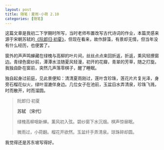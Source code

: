 ```yaml
---
layout: post
title: 随笔｜夏雨·小荷 2.10
categories: [随笔]
---
```

这篇文章是我初二下学期时所写，当时老师布置改写古代诗词的作业，本篇灵感来源于宋朝苏轼的[《阮郎归·初夏》](https://so.gushiwen.org/shiwenv_09326627a183.aspx)，但现在看来，故作辞藻，有景却无情，但当年没有什么经历，也便罢了。

窗外的声声鸣蝉藏在绿槐与高柳的叶片间，丝丝点点来回折返，折返，熏风轻撩窗边。青绿色窗纱前，潭潭水洼随夏风轻漫，初开的花瓣，青翠的芳草，随之打旋。我独自卧在窗前，突然几声落零棋子，醒了睡眠。
  
独自起身过前庭，见此景便知：清清夏雨刚过，莲叶含珍珠，莲花片片复光泽，身旁石榴花似火，绿叶湿漉伴身边。几位女子在池前，玉盆舀水弄清泉，珍珠飞溅，时而散开，时而溜圆。

> 阮郎归·初夏
> 
> **苏轼 〔宋代〕**
> 
> 绿槐高柳咽新蝉。薰风初入弦。碧纱窗下水沉烟。棋声惊昼眠。
>
> 微雨过，小荷翻。榴花开欲然。玉盆纤手弄清泉。琼珠碎却圆。

我觉得还是苏东坡写得好。
